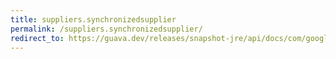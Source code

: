 ```yaml
---
title: suppliers.synchronizedsupplier
permalink: /suppliers.synchronizedsupplier/
redirect_to: https://guava.dev/releases/snapshot-jre/api/docs/com/google/common/base/Suppliers.html#synchronizedSupplier-com.google.common.base.Supplier-
---
```


